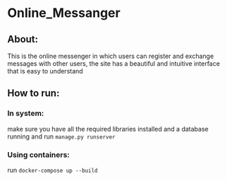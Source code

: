 # Online_Messanger

## About: 
This is the online messenger in which users can register and exchange messages with other users, the site has a beautiful and intuitive interface that is easy to understand

## How to run:

### In system:
make sure you have all the required libraries installed and a database running and run `manage.py runserver`

### Using containers:
run `docker-compose up --build`
